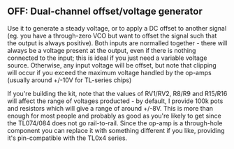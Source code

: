 ## OFF: Dual-channel offset/voltage generator

Use it to generate a steady voltage, or to apply a DC offset to another signal (eg. you have a through-zero VCO but want to offset the signal such that the output is always positive). Both inputs are normalled together - there will always be a voltage present at the output, even if there is nothing connected to the input; this is ideal if you just need a variable voltage source. Otherwise, any input voltage will be offset, but note that clipping will occur if you exceed the maximum voltage handled by the op-amps (usually around +/-10V for TL-series chips)

If you're building the kit, note that the values of RV1/RV2, R8/R9 and R15/R16 will affect the range of voltages producted - by default, I provide 100k pots and resistors which will give a range of around +/-8V. This is more than enough for most people and probably as good as you're likely to get since the TL074/084 does not go rail-to-rail. Since the op-amp is a through-hole component you can replace it with something different if you like, providing it's pin-compatible with the TL0x4 series.